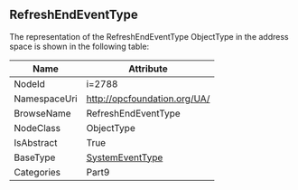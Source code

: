 <!-- objecttype -->
## RefreshEndEventType
  
<!-- end of text -->
The representation of the RefreshEndEventType ObjectType in the address space is shown in the following table:  

|Name|Attribute|
|---|---|
|NodeId|i=2788|
|NamespaceUri|http://opcfoundation.org/UA/|
|BrowseName|RefreshEndEventType|
|NodeClass|ObjectType|
|IsAbstract|True|
|BaseType|[SystemEventType](../../../Part5/ObjectTypes/SystemEventType/readme.md)|
|Categories|Part9|

